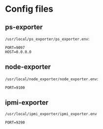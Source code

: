 # Config files

## ps-exporter

`/usr/local/ps_exporter/ps_exporter.env`:
```
PORT=9097
HOST=0.0.0.0
```

## node-exporter

`/usr/local/node_exporter/node_exporter.env`:
```
PORT=9100
```

## ipmi-exporter

`/usr/local/ipmi_exporter/ipmi_exporter.env`
```
PORT=9290
```
